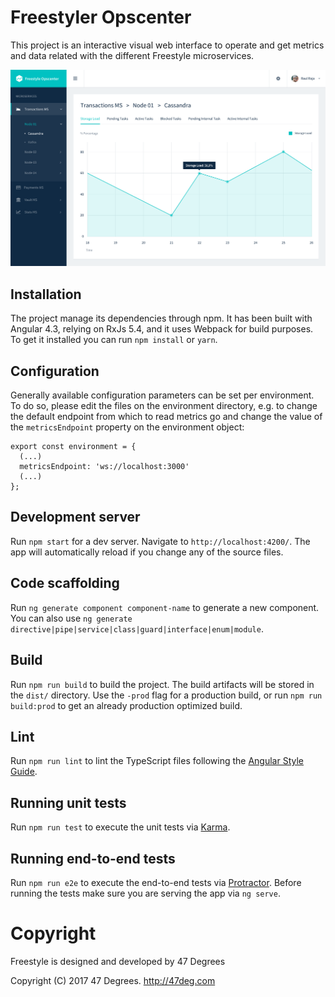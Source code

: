 # Freestyler Opscenter

This project is an interactive visual web interface to operate and get metrics and data related with the different Freestyle microservices.

![Forthcoming metrics viewer design (WIP)](https://github.com/frees-io/freestyle-opscenter-webclient/raw/ip-22-freestyle-opscenter-ui-design/design/freestyle-opscenter-ui-cassandra.png)

## Installation

The project manage its dependencies through npm. It has been built with Angular 4.3, relying on RxJs 5.4, and it uses Webpack for build purposes. To get it installed you can run `npm install` or `yarn`.

## Configuration

Generally available configuration parameters can be set per environment. To do so, please edit the files on the environment directory, e.g. to change the default endpoint from which to read metrics go and change the value of the `metricsEndpoint` property on the environment object:

```
export const environment = {
  (...)
  metricsEndpoint: 'ws://localhost:3000'
  (...)
};
```

## Development server

Run `npm start` for a dev server. Navigate to `http://localhost:4200/`. The app will automatically reload if you change any of the source files.

## Code scaffolding

Run `ng generate component component-name` to generate a new component. You can also use `ng generate directive|pipe|service|class|guard|interface|enum|module`.

## Build

Run `npm run build` to build the project. The build artifacts will be stored in the `dist/` directory. Use the `-prod` flag for a production build, or run `npm run build:prod` to get an already production optimized build.

## Lint

Run `npm run lint` to lint the TypeScript files following the [Angular Style Guide](https://angular.io/guide/styleguide).

## Running unit tests

Run `npm run test` to execute the unit tests via [Karma](https://karma-runner.github.io).

## Running end-to-end tests

Run `npm run e2e` to execute the end-to-end tests via [Protractor](http://www.protractortest.org/).
Before running the tests make sure you are serving the app via `ng serve`.


# Copyright

Freestyle is designed and developed by 47 Degrees

Copyright (C) 2017 47 Degrees. <http://47deg.com>

[comment]: # (End Copyright)
